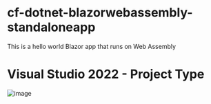 # cf-dotnet-blazorwebassembly-standaloneapp
This is a hello world Blazor app that runs on Web Assembly

# Visual Studio 2022 - Project Type
![image](https://github.com/nidhisht/cf-dotnet-blazorwebassembly-standaloneapp/assets/42999787/35d1bdc7-894f-4038-88c9-5251c4aa9142)

